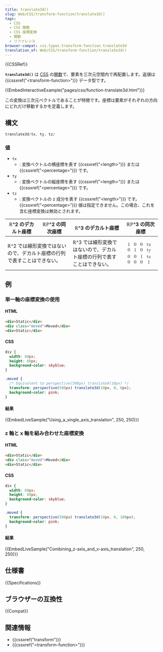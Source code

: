 ```yaml
---
title: translate3d()
slug: Web/CSS/transform-function/translate3d()
tags:
  - CSS
  - CSS 関数
  - CSS 座標変換
  - 関数
  - リファレンス
browser-compat: css.types.transform-function.translate3d
translation_of: Web/CSS/transform-function/translate3d()
---
```

{{CSSRef}}

**`translate3d()`** は [CSS](/ja/docs/Web/CSS) の[関数](/ja/docs/Web/CSS/CSS_Functions)で、要素を三次元空間内で再配置します。返値は {{cssxref("&lt;transform-function&gt;")}} データ型です。

{{EmbedInteractiveExample("pages/css/function-translate3d.html")}}

この変換は三次元ベクトルであることが特徴です。座標は要素がそれぞれの方向にどれだけ移動するかを定義します。

## 構文

```css
translate3d(tx, ty, tz)
```

### 値

- `tx`
  - : 変換ベクトルの横座標を表す {{cssxref("&lt;length&gt;")}} または {{cssxref("&lt;percentage&gt;")}} です。
- `ty`
  - : 変換ベクトルの縦座標を表す {{cssxref("&lt;length&gt;")}} または {{cssxref("&lt;percentage&gt;")}} です。
- `tz`
  - : 変換ベクトルの z 成分を表す {{cssxref("&lt;length&gt;")}} です。 {{cssxref("&lt;percentage&gt;")}} 値は指定できません。この場合、これを含む座標変換は無効とされます。

<table class="standard-table">
  <thead>
    <tr>
      <th scope="col">ℝ^2 のデカルト座標</th>
      <th scope="col">ℝℙ^2 の同次座標</th>
      <th scope="col">ℝ^3 のデカルト座標</th>
      <th scope="col">ℝℙ^3 の同次座標</th>
    </tr>
  </thead>
  <tbody>
    <tr>
      <td colspan="2">
        <p>
          ℝ^2 では線形変換ではないので、デカルト座標の行列で表すことはできない。
        </p>
      </td>
      <td>
        ℝ^3 では線形変換ではないので、デカルト座標の行列で表すことはできない。
      </td>
      <td>
        <math
          ><mfenced
            ><mtable
              ><mtr
                ><mtd><mn>1</mn> </mtd><mtd><mn>0</mn> </mtd
                ><mtd><mn>0</mn> </mtd><mtd><mi>tx</mi> </mtd></mtr
              ><mtr
                ><mtd><mn>0</mn> </mtd><mtd><mn>1</mn> </mtd
                ><mtd><mn>0</mn> </mtd><mtd><mi>ty</mi> </mtd></mtr
              ><mtr
                ><mtd><mn>0</mn> </mtd><mtd><mn>0</mn> </mtd
                ><mtd><mn>1</mn> </mtd><mtd><mi>tz</mi> </mtd></mtr
              ><mtr
                ><mtd><mn>0</mn> </mtd><mtd><mn>0</mn> </mtd
                ><mtd><mn>0</mn> </mtd><mtd><mn>1</mn></mtd></mtr
              ></mtable
            ></mfenced
          ></math
        >
      </td>
    </tr>
  </tbody>
</table>

## 例

<h3 id="Using_a_single_axis_translation">単一軸の座標変換の使用</h3>

#### HTML

```html
<div>Static</div>
<div class="moved">Moved</div>
<div>Static</div>
```

#### CSS

```css
div {
  width: 60px;
  height: 60px;
  background-color: skyblue;
}

.moved {
  /* Equivalent to perspective(500px) translateX(10px) */
  transform: perspective(500px) translate3d(10px, 0, 0px);
  background-color: pink;
}
```

#### 結果

{{EmbedLiveSample("Using_a_single_axis_translation", 250, 250)}}

<h3 id="Combining_z-axis_and_x-axis_translation">z 軸と x 軸を組み合わせた座標変換</h3>

#### HTML

```html
<div>Static</div>
<div class="moved">Moved</div>
<div>Static</div>
```

#### CSS

```css
div {
  width: 60px;
  height: 60px;
  background-color: skyblue;
}

.moved {
  transform: perspective(500px) translate3d(10px, 0, 100px);
  background-color: pink;
}
```

#### 結果

{{EmbedLiveSample("Combining_z-axis_and_x-axis_translation", 250, 250)}}

## 仕様書

{{Specifications}}

## ブラウザーの互換性

{{Compat}}

## 関連情報

- {{cssxref("transform")}}
- {{cssxref("&lt;transform-function&gt;")}}
